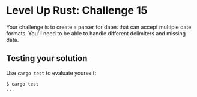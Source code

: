 # Level Up Rust: Challenge 15

Your challenge is to create a parser for dates that can accept
multiple date formats. You'll need to be able to handle different
delimiters and missing data.

## Testing your solution

Use `cargo test` to evaluate yourself:

```console
$ cargo test
...
```

